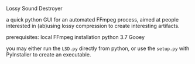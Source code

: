 Lossy Sound Destroyer

a quick python GUI for an automated FFmpeg process, aimed at people interested in (ab)using lossy compression to create interesting artifacts.

prerequisites:
local FFmpeg installation
python 3.7
Gooey

you may either run the `LSD.py` directly from python, or use the `setup.py` with PyInstaller to create an executable.

